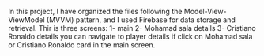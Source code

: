 

In this project, I have organized the files following the Model-View-ViewModel (MVVM) pattern, and I used Firebase for data storage and retrieval.
Thir is three screens:
1- main 
2- Mohamad sala details
3- Cristiano Ronaldo details
you can navigate to player details if click on Mohamad sala or Cristiano Ronaldo card in the main screen.
